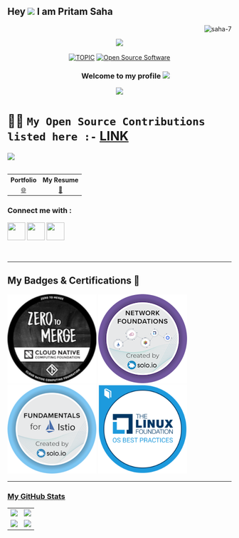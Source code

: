 ## Hey <img src="https://github.com/TheDudeThatCode/TheDudeThatCode/blob/master/Assets/Hi.gif" width="29"> I am Pritam Saha
<p align="Right"> <img src="https://komarev.com/ghpvc/?username=saha-7&label=Profile%20views&color=0e75b6&style=flat" alt="saha-7" /> </p>
<div id="header" align="center">
  <img src="https://media.giphy.com/media/M9gbBd9nbDrOTu1Mqx/giphy.gif" width="100"/>
</div>

<div align="center">

[![TOPIC](https://img.shields.io/badge/CloudxNative-DevOps-<COLOR>.svg)](https://example.com/) [![Open Source Software](https://img.shields.io/badge/Open_Source-🤍-3DA639.svg)](https://opensource.org/)
</div>
  
  
  <h3 align="center">
  &nbsp;&nbsp;&nbsp;&nbsp;&nbsp;&nbsp;&nbsp;Welcome to my profile
  <img src="https://media.giphy.com/media/hvRJCLFzcasrR4ia7z/giphy.gif" width="28">
</h3>

<!-- Typing SVG by DenverCoder1 - https://github.com/DenverCoder1/readme-typing-svg -->
<p align="center">
<!--   <a href="https://github.com/DenverCoder1/readme-typing-svg"> -->
    <img src="https://readme-typing-svg.herokuapp.com?color=E22FE4&width=380&height=45&lines=Open-Source+Enthusiast;Always+Learning+New+Things;Empowering+Others;Nice+To+Meet+You+...&center=true"></a>

</p>
  

# 👨‍💻 `My Open Source Contributions listed here :-` [LINK](https://github.com/Saha-7/Open-Source-Contributions)


<div>
<img align="center" src="https://i.imgur.com/4ASafy0.png">
</div>


    
    
    
    
<br/>


<div align="center">

<table>
    <tr>
<!--         <th>My Blogs</th> -->
        <th>Portfolio</th>
        <th>My Resume</th>
    </tr>
    <tr>
<!--         <td>
            <a href="https://saha7pritam.hashnode.dev/"><img src="https://github.com/get-icon/geticon/blob/master/icons/hashnode-logo.svg"/></a>
        </td> -->
        <td align="center">
            <a href="https://linkfree.io/Saha-7">🌐</a>
        </td>
        <td align="center">
            <a href="https://drive.google.com/file/d/1vhvVDIsiX0hDm4wE2rbsf0T7nM7uVwwR/view?usp=sharing">📃</a>
        </td>
    </tr>
</table>
</div>


### Connect me with :

<a href="https://twitter.com/saha7pritam"><img src="https://www.vectorlogo.zone/logos/twitter/twitter-icon.svg" width="40" height="40"/></a> 
<a href="https://www.linkedin.com/in/pritam-saha-269704212/"><img src="https://www.vectorlogo.zone/logos/linkedin/linkedin-icon.svg" width="40" height="40"/></a>
<a href="https://t.me/SAHA7_25"><img src="https://www.vectorlogo.zone/logos/telegram/telegram-icon.svg" width="40" height="40"/></a>


<br/>


---

## My Badges & Certifications 🏅

<p align="left">

  <a href="https://www.credly.com/badges/01147985-7e04-42f3-a6cf-98a53c228b4e/public_url"><img src="https://github.com/Saha-7/Saha-7/blob/main/Badges/zero-to-merge-cohort-01.png" width="200" height="200"></a> <a href="https://www.credly.com/badges/39731a8d-9d65-42a9-bd91-d228b2a2b82f/public_url"><img src="https://github.com/Saha-7/Saha-7/blob/main/Badges/network-foundations-by-solo-io.png" width="200" height="200"></a> <a href="https://www.credly.com/badges/6783b695-02f4-48e8-8157-8554bdf28cce/public_url"><img src="https://github.com/Saha-7/Saha-7/blob/main/Badges/fundamentals-for-istio-by-solo-io.png" width="200" height="200"></a> <a href="https://www.credly.com/badges/6344e50d-77e1-4d89-8b50-4b599f79d215/public_url"><img src="https://github.com/Saha-7/Saha-7/blob/main/Badges/lfc101-inclusive-speaker-orientation.png" width="200" height="200">
  
</p>

---


### My GitHub Stats

<table>
    <tr>
        <td>
            <img src="https://github-profile-trophy.vercel.app/?username=Saha-7&row=3&column=4&no-bg=true"/>
        </td>
        <td>
            <img src="https://github-readme-streak-stats.herokuapp.com/?user=Saha-7"/>
        </td> 
    </tr>
    <tr>
        <td>
            <img src="https://github-readme-stats.vercel.app/api?username=Saha-7&count_private=true&show_icons=true&theme=tokyonight"/>
        </td>
        <td>
            <img src="https://github-readme-stats.vercel.app/api/top-langs/?username=Saha-7&langs_count=10&layout=compact&hide=php,scss,css,html,batchfile,gherkin,freemarker,xslt,tsql,ruby"/>
        </td>
    </tr>
</table>
